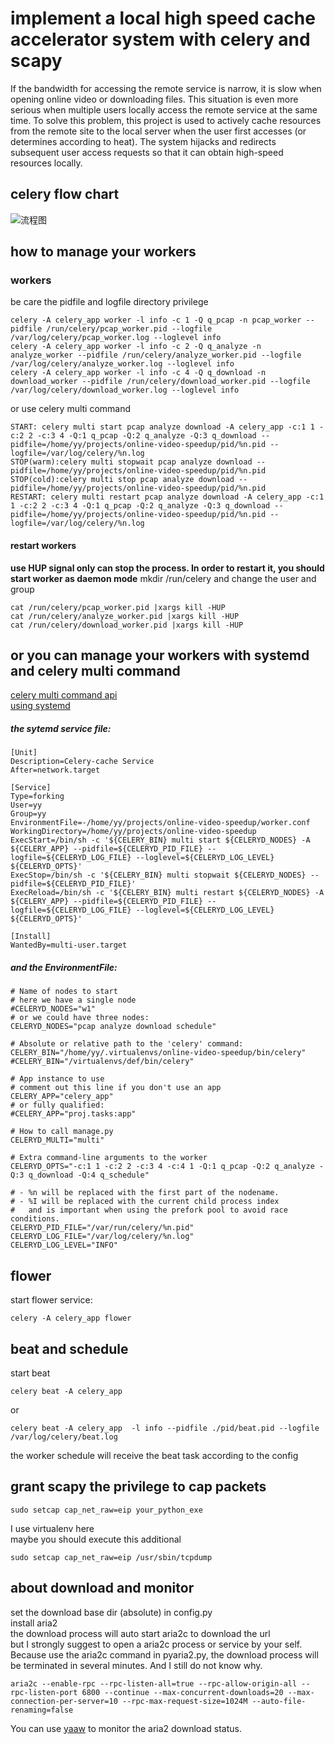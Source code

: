 # implement a local high speed cache accelerator system with celery and scapy
  If the bandwidth for accessing the remote service is narrow, it is slow when opening online video or downloading files. This situation is even more serious when multiple users locally access the remote service at the same time. To solve this problem, this project is used to actively cache resources from the remote site to the local server when the user first accesses (or determines according to heat). The system hijacks and redirects subsequent user access requests so that it can obtain high-speed resources locally.

## celery flow chart
![流程图](https://ws1.sinaimg.cn/large/566418e8gy1fpukerjeyzj20qf0gz409.jpg)

## how to manage your workers
### workers 
be care the pidfile and logfile directory privilege
```
celery -A celery_app worker -l info -c 1 -Q q_pcap -n pcap_worker --pidfile /run/celery/pcap_worker.pid --logfile /var/log/celery/pcap_worker.log --loglevel info
celery -A celery_app worker -l info -c 2 -Q q_analyze -n analyze_worker --pidfile /run/celery/analyze_worker.pid --logfile /var/log/celery/analyze_worker.log --loglevel info
celery -A celery_app worker -l info -c 4 -Q q_download -n download_worker --pidfile /run/celery/download_worker.pid --logfile /var/log/celery/download_worker.log --loglevel info
```
or use celery multi command
```
START: celery multi start pcap analyze download -A celery_app -c:1 1 -c:2 2 -c:3 4 -Q:1 q_pcap -Q:2 q_analyze -Q:3 q_download --pidfile=/home/yy/projects/online-video-speedup/pid/%n.pid --logfile=/var/log/celery/%n.log
STOP(warm):celery multi stopwait pcap analyze download --pidfile=/home/yy/projects/online-video-speedup/pid/%n.pid
STOP(cold):celery multi stop pcap analyze download --pidfile=/home/yy/projects/online-video-speedup/pid/%n.pid
RESTART: celery multi restart pcap analyze download -A celery_app -c:1 1 -c:2 2 -c:3 4 -Q:1 q_pcap -Q:2 q_analyze -Q:3 q_download --pidfile=/home/yy/projects/online-video-speedup/pid/%n.pid --logfile=/var/log/celery/%n.log
```

#### restart workers
**use HUP signal only can stop the process. In order to restart it, you should start worker as daemon mode**
mkdir /run/celery  and change the user and group
```
cat /run/celery/pcap_worker.pid |xargs kill -HUP
cat /run/celery/analyze_worker.pid |xargs kill -HUP
cat /run/celery/download_worker.pid |xargs kill -HUP
```
## or you can manage your workers with systemd and celery multi command
[celery multi command api](http://celery.readthedocs.io/en/latest/reference/celery.bin.multi.html)  
[using systemd](http://celery.readthedocs.io/en/latest/userguide/daemonizing.html#usage-systemd)    
##### the sytemd service file:
```
[Unit]
Description=Celery-cache Service
After=network.target

[Service]
Type=forking
User=yy
Group=yy
EnvironmentFile=-/home/yy/projects/online-video-speedup/worker.conf
WorkingDirectory=/home/yy/projects/online-video-speedup
ExecStart=/bin/sh -c '${CELERY_BIN} multi start ${CELERYD_NODES} -A ${CELERY_APP} --pidfile=${CELERYD_PID_FILE} --logfile=${CELERYD_LOG_FILE} --loglevel=${CELERYD_LOG_LEVEL} ${CELERYD_OPTS}'
ExecStop=/bin/sh -c '${CELERY_BIN} multi stopwait ${CELERYD_NODES} --pidfile=${CELERYD_PID_FILE}'
ExecReload=/bin/sh -c '${CELERY_BIN} multi restart ${CELERYD_NODES} -A ${CELERY_APP} --pidfile=${CELERYD_PID_FILE} --logfile=${CELERYD_LOG_FILE} --loglevel=${CELERYD_LOG_LEVEL} ${CELERYD_OPTS}'

[Install]
WantedBy=multi-user.target
```
##### and the EnvironmentFile:
```
# Name of nodes to start
# here we have a single node
#CELERYD_NODES="w1"
# or we could have three nodes:
CELERYD_NODES="pcap analyze download schedule"

# Absolute or relative path to the 'celery' command:
CELERY_BIN="/home/yy/.virtualenvs/online-video-speedup/bin/celery"
#CELERY_BIN="/virtualenvs/def/bin/celery"

# App instance to use
# comment out this line if you don't use an app
CELERY_APP="celery_app"
# or fully qualified:
#CELERY_APP="proj.tasks:app"

# How to call manage.py
CELERYD_MULTI="multi"

# Extra command-line arguments to the worker
CELERYD_OPTS="-c:1 1 -c:2 2 -c:3 4 -c:4 1 -Q:1 q_pcap -Q:2 q_analyze -Q:3 q_download -Q:4 q_schedule"

# - %n will be replaced with the first part of the nodename.
# - %I will be replaced with the current child process index
#   and is important when using the prefork pool to avoid race conditions.
CELERYD_PID_FILE="/var/run/celery/%n.pid"
CELERYD_LOG_FILE="/var/log/celery/%n.log"
CELERYD_LOG_LEVEL="INFO"
```
## flower
start flower service:

    celery -A celery_app flower
    
## beat and schedule
start beat

    celery beat -A celery_app
  or
  
    celery beat -A celery_app  -l info --pidfile ./pid/beat.pid --logfile /var/log/celery/beat.log
the worker schedule will receive the beat task according to the config

## grant scapy the privilege to cap packets

    sudo setcap cap_net_raw=eip your_python_exe
I use virtualenv here   
maybe you should execute this additional

    sudo setcap cap_net_raw=eip /usr/sbin/tcpdump

## about download and monitor
set the download base dir (absolute) in config.py  
install aria2  
the download process will auto start aria2c to download the url  
but I strongly suggest to open a aria2c process or service by your self. Because use the aria2c command in pyaria2.py, the download process will be terminated in several minutes. And I still do not know why.  
```
aria2c --enable-rpc --rpc-listen-all=true --rpc-allow-origin-all --rpc-listen-port 6800 --continue --max-concurrent-downloads=20 --max-connection-per-server=10 --rpc-max-request-size=1024M --auto-file-renaming=false
```
You can use [yaaw](https://github.com/binux/yaaw) to monitor the aria2 download status.